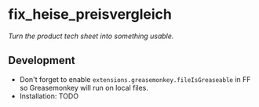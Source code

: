 # fix_heise_preisvergleich

*Turn the product tech sheet into something usable.*


## Development

- Don't forget to enable `extensions.greasemonkey.fileIsGreaseable` in FF so Greasemonkey will run on local files.
- Installation: TODO
